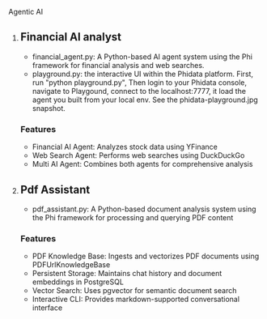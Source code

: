 Agentic AI

1.  ## Financial AI analyst
    - financial_agent.py: A Python-based AI agent system using the Phi framework   for financial analysis and web searches.
    - playground.py: the interactive UI within the Phidata platform.  First, run "python playground.py", Then login to your Phidata console, navigate to Playgound, connect to the localhost:7777, it load the agent you built from your local env.  See the phidata-playground.jpg snapshot.

    ### Features
    - Financial AI Agent: Analyzes stock data using YFinance
    - Web Search Agent: Performs web searches using DuckDuckGo
    - Multi AI Agent: Combines both agents for comprehensive analysis

2.  ## Pdf Assistant
    - pdf_assistant.py:  A Python-based document analysis system using the Phi framework for processing and querying PDF content
  
    ### Features
    - PDF Knowledge Base: Ingests and vectorizes PDF documents using PDFUrlKnowledgeBase
    - Persistent Storage: Maintains chat history and document embeddings in PostgreSQL
    - Vector Search: Uses pgvector for semantic document search
    - Interactive CLI: Provides markdown-supported conversational interface

